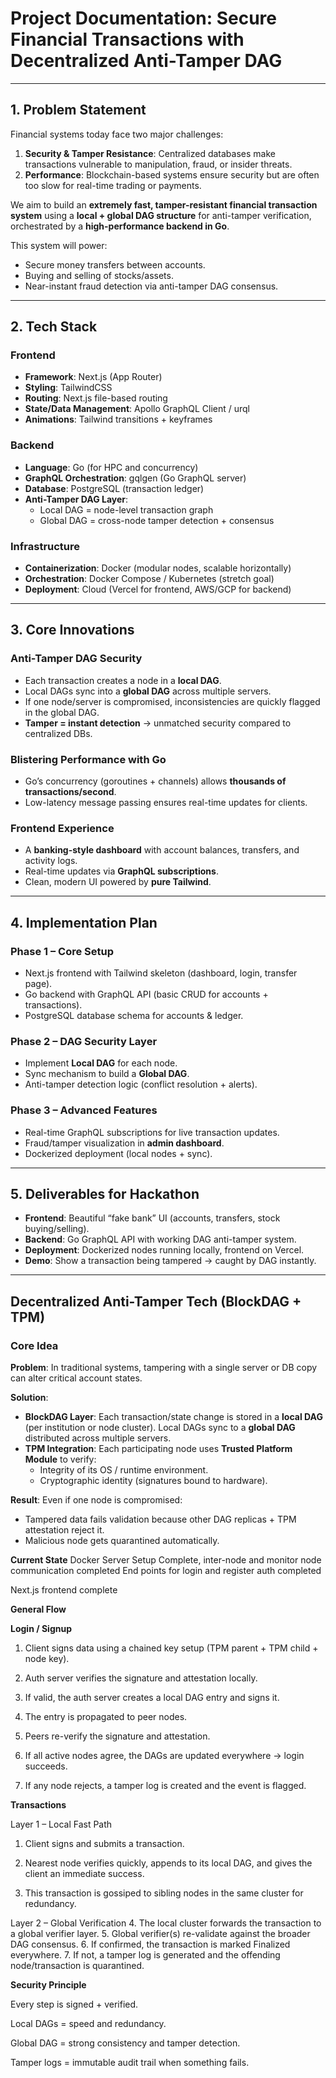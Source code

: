 # Project Documentation: Secure Financial Transactions with Decentralized Anti-Tamper DAG

---

## 1. Problem Statement
Financial systems today face two major challenges:

1. **Security & Tamper Resistance**: Centralized databases make transactions vulnerable to manipulation, fraud, or insider threats.  
2. **Performance**: Blockchain-based systems ensure security but are often too slow for real-time trading or payments.  

We aim to build an **extremely fast, tamper-resistant financial transaction system** using a **local + global DAG structure** for anti-tamper verification, orchestrated by a **high-performance backend in Go**.  

This system will power:  
- Secure money transfers between accounts.  
- Buying and selling of stocks/assets.  
- Near-instant fraud detection via anti-tamper DAG consensus.  

---

## 2. Tech Stack

### Frontend
- **Framework**: Next.js (App Router)  
- **Styling**: TailwindCSS  
- **Routing**: Next.js file-based routing  
- **State/Data Management**: Apollo GraphQL Client / urql  
- **Animations**: Tailwind transitions + keyframes  

### Backend
- **Language**: Go (for HPC and concurrency)  
- **GraphQL Orchestration**: gqlgen (Go GraphQL server)  
- **Database**: PostgreSQL (transaction ledger)  
- **Anti-Tamper DAG Layer**:  
  - Local DAG = node-level transaction graph  
  - Global DAG = cross-node tamper detection + consensus  

### Infrastructure
- **Containerization**: Docker (modular nodes, scalable horizontally)  
- **Orchestration**: Docker Compose / Kubernetes (stretch goal)  
- **Deployment**: Cloud (Vercel for frontend, AWS/GCP for backend)  

---

## 3. Core Innovations

### Anti-Tamper DAG Security
- Each transaction creates a node in a **local DAG**.  
- Local DAGs sync into a **global DAG** across multiple servers.  
- If one node/server is compromised, inconsistencies are quickly flagged in the global DAG.  
- **Tamper = instant detection** → unmatched security compared to centralized DBs.  

### Blistering Performance with Go
- Go’s concurrency (goroutines + channels) allows **thousands of transactions/second**.  
- Low-latency message passing ensures real-time updates for clients.  

### Frontend Experience
- A **banking-style dashboard** with account balances, transfers, and activity logs.  
- Real-time updates via **GraphQL subscriptions**.  
- Clean, modern UI powered by **pure Tailwind**.  

---

## 4. Implementation Plan

### Phase 1 – Core Setup
- Next.js frontend with Tailwind skeleton (dashboard, login, transfer page).  
- Go backend with GraphQL API (basic CRUD for accounts + transactions).  
- PostgreSQL database schema for accounts & ledger.  

### Phase 2 – DAG Security Layer
- Implement **Local DAG** for each node.  
- Sync mechanism to build a **Global DAG**.  
- Anti-tamper detection logic (conflict resolution + alerts).  

### Phase 3 – Advanced Features
- Real-time GraphQL subscriptions for live transaction updates.  
- Fraud/tamper visualization in **admin dashboard**.  
- Dockerized deployment (local nodes + sync).  

---

## 5. Deliverables for Hackathon
- **Frontend**: Beautiful “fake bank” UI (accounts, transfers, stock buying/selling).  
- **Backend**: Go GraphQL API with working DAG anti-tamper system.  
- **Deployment**: Dockerized nodes running locally, frontend on Vercel.  
- **Demo**: Show a transaction being tampered → caught by DAG instantly.  

---

## Decentralized Anti-Tamper Tech (BlockDAG + TPM)

### Core Idea
**Problem**: In traditional systems, tampering with a single server or DB copy can alter critical account states.  

**Solution**:  
- **BlockDAG Layer**: Each transaction/state change is stored in a **local DAG** (per institution or node cluster). Local DAGs sync to a **global DAG** distributed across multiple servers.  
- **TPM Integration**: Each participating node uses **Trusted Platform Module** to verify:  
  - Integrity of its OS / runtime environment.  
  - Cryptographic identity (signatures bound to hardware).  

**Result**: Even if one node is compromised:  
- Tampered data fails validation because other DAG replicas + TPM attestation reject it.  
- Malicious node gets quarantined automatically.  

**Current State**
Docker Server Setup Complete, inter-node and monitor node communication completed 
End points for login and register auth completed

Next.js frontend complete

**General Flow**

**Login / Signup**
1. Client signs data using a chained key setup (TPM parent + TPM child + node key).


2. Auth server verifies the signature and attestation locally.


3. If valid, the auth server creates a local DAG entry and signs it.


4. The entry is propagated to peer nodes.


5. Peers re-verify the signature and attestation.


6. If all active nodes agree, the DAGs are updated everywhere → login succeeds.


7. If any node rejects, a tamper log is created and the event is flagged.




**Transactions**

Layer 1 – Local Fast Path

1. Client signs and submits a transaction.


2. Nearest node verifies quickly, appends to its local DAG, and gives the client an immediate success.


3. This transaction is gossiped to sibling nodes in the same cluster for redundancy.



Layer 2 – Global Verification 4. The local cluster forwards the transaction to a global verifier layer.
5. Global verifier(s) re-validate against the broader DAG consensus.
6. If confirmed, the transaction is marked Finalized everywhere.
7. If not, a tamper log is generated and the offending node/transaction is quarantined.



**Security Principle**

Every step is signed + verified.

Local DAGs = speed and redundancy.

Global DAG = strong consistency and tamper detection.

Tamper logs = immutable audit trail when something fails.




